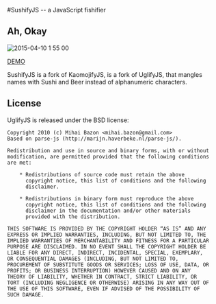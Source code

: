 #SushifyJS -- a JavaScript fishifier

## Ah, Okay

![2015-04-10 1 55 00](https://cloud.githubusercontent.com/assets/3132889/7072096/bf473688-df24-11e4-91e8-6c9493ea71f0.png)

[DEMO](http://sushicorp.github.io/sushifyJS/)

SushifyJS is a fork of KaomojifyJS, is a fork of UglifyJS, that mangles names with Sushi and Beer instead of alphanumeric characters.

## License

UglifyJS is released under the BSD license:

```
Copyright 2010 (c) Mihai Bazon <mihai.bazon@gmail.com>
Based on parse-js (http://marijn.haverbeke.nl/parse-js/).

Redistribution and use in source and binary forms, with or without
modification, are permitted provided that the following conditions
are met:

    * Redistributions of source code must retain the above
      copyright notice, this list of conditions and the following
      disclaimer.

    * Redistributions in binary form must reproduce the above
      copyright notice, this list of conditions and the following
      disclaimer in the documentation and/or other materials
      provided with the distribution.

THIS SOFTWARE IS PROVIDED BY THE COPYRIGHT HOLDER “AS IS” AND ANY
EXPRESS OR IMPLIED WARRANTIES, INCLUDING, BUT NOT LIMITED TO, THE
IMPLIED WARRANTIES OF MERCHANTABILITY AND FITNESS FOR A PARTICULAR
PURPOSE ARE DISCLAIMED. IN NO EVENT SHALL THE COPYRIGHT HOLDER BE
LIABLE FOR ANY DIRECT, INDIRECT, INCIDENTAL, SPECIAL, EXEMPLARY,
OR CONSEQUENTIAL DAMAGES (INCLUDING, BUT NOT LIMITED TO,
PROCUREMENT OF SUBSTITUTE GOODS OR SERVICES; LOSS OF USE, DATA, OR
PROFITS; OR BUSINESS INTERRUPTION) HOWEVER CAUSED AND ON ANY
THEORY OF LIABILITY, WHETHER IN CONTRACT, STRICT LIABILITY, OR
TORT (INCLUDING NEGLIGENCE OR OTHERWISE) ARISING IN ANY WAY OUT OF
THE USE OF THIS SOFTWARE, EVEN IF ADVISED OF THE POSSIBILITY OF
SUCH DAMAGE.

```
